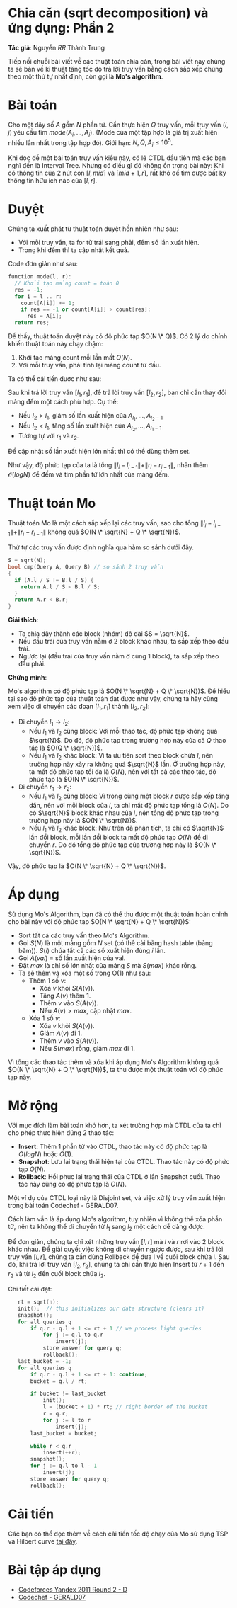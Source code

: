 # Chia căn (sqrt decomposition) và ứng dụng: Phần 2

**Tác giả**: Nguyễn *RR* Thành Trung

Tiếp nối chuỗi bài viết về các thuật toán chia căn, trong bài viết này chúng ta sẽ bàn về kĩ thuật tăng tốc độ trả lời truy vấn bằng cách sắp xếp chúng theo một thứ tự nhất định, còn gọi là **Mo's algorithm**.

# Bài toán

Cho một dãy số $A$ gồm $N$ phần tử. Cần thực hiện $Q$ truy vấn, mỗi truy vấn $(i, j)$ yêu cầu tìm $mode(A_i, ..., A_j)$. (Mode của một tập hợp là giá trị xuất hiện nhiều lần nhất trong tập hợp đó). Giới hạn: $N, Q, A_i \le 10^5$.

Khi đọc đề một bài toán truy vấn kiểu này, có lẽ CTDL đầu tiên mà các bạn nghĩ đến là Interval Tree. Nhưng có điều gì đó không ổn trong bài này: Khi có thông tin của 2 nút con $[l, mid]$ và $[mid+1, r]$, rất khó để tìm được bất kỳ thông tin hữu ích nào của $[l, r]$.

# Duyệt

Chúng ta xuất phát từ thuật toán duyệt hồn nhiên như sau:

- Với mỗi truy vấn, ta for từ trái sang phải, đếm số lần xuất hiện.
- Trong khi đếm thì ta cập nhật kết quả.

Code đơn giản như sau:

```cpp
function mode(l, r):
  // Khởi tạo mảng count = toàn 0
  res = -1;
  for i = l .. r:
    count[A[i]] += 1;
    if res == -1 or count[A[i]] > count[res]:
      res = A[i];
  return res;
```

Dễ thấy, thuật toán duyệt này có độ phức tạp $O(N \* Q)$. Có 2 lý do chính khiến thuật toán này chạy chậm:

1. Khởi tạo mảng count mỗi lần mất $O(N)$.
2. Với mỗi truy vấn, phải tính lại mảng count từ đầu.

Ta có thể cải tiến được như sau:

Sau khi trả lời truy vấn $[l_1, r_1]$, để trả lời truy vấn $[l_2, r_2]$, bạn chỉ cần thay đổi mảng đếm một cách phù hợp. Cụ thể:

- Nếu $l_2 > l_1$, giảm số lần xuất hiện của $A_{l_1}, ..., A_{l_2-1}$
- Nếu $l_2 < l_1$, tăng số lần xuất hiện của $A_{l_2}, ..., A_{l_1-1}$
- Tương tự với $r_1$ và $r_2$.

Để cập nhật số lần xuất hiện lớn nhất thì có thể dùng thêm set.

Như vậy, độ phức tạp của ta là tổng $\|l_i - l_{i-1}\| + \|r_i - r_{i-1}\|$, nhân thêm $\mathcal{O}(logN)$ để đếm và tìm phần tử lớn nhất của mảng đếm.

# Thuật toán Mo

Thuật toán Mo là một cách sắp xếp lại các truy vấn, sao cho tổng $\|l_i - l_{i-1}\| + \|r_i - r_{i-1}\|$ không quá $O(N \* \sqrt{N} + Q \* \sqrt{N})$.

Thứ tự các truy vấn được định nghĩa qua hàm so sánh dưới đây.

```cpp
S = sqrt(N);
bool cmp(Query A, Query B) // so sánh 2 truy vấn
{
  if (A.l / S != B.l / S) {
    return A.l / S < B.l / S;
  }
  return A.r < B.r;
}

```

**Giải thích**:

- Ta chia dãy thành các block (nhóm) độ dài $S = \sqrt{N}$.
- Nếu đầu trái của truy vấn nằm ở 2 block khác nhau, ta sắp xếp theo đầu trái.
- Ngược lại (đầu trái của truy vấn nằm ở cùng 1 block), ta sắp xếp theo đầu phải.

**Chứng minh**:

Mo's algorithm có độ phức tạp là $O(N \* \sqrt{N} + Q \* \sqrt{N})$. Để hiểu tại sao độ phức tạp của thuật toán đạt được như vậy, chúng ta hãy cùng xem việc di chuyển các đoạn $[l_1,r_1]$ thành $[l_2,r_2]$:

- Di chuyển $l_1 \rightarrow l_2$:
    - Nếu $l_1$ và $l_2$ cùng block: Với mỗi thao tác, độ phức tạp không quá $\sqrt{N}$. Do đó, độ phức tạp trong trường hợp này của cả $Q$ thao tác là $O(Q \* \sqrt{N})$.
    - Nếu $l_1$ và $l_2$ khác block: Vì ta ưu tiên sort theo block chứa $l$, nên trường hợp này xảy ra không quá $\sqrt{N}$ lần. Ở trường hợp này, ta mất độ phức tạp tối đa là $O(N)$, nên với tất cả các thao tác, độ phức tạp là $O(N \* \sqrt{N})$.
- Di chuyển $r_1 \rightarrow r_2$:
    - Nếu $l_1$ và $l_2$ cùng block: Vì trong cùng một block $r$ được sắp xếp tăng dần, nên với mỗi block của $l$, ta chỉ mất độ phức tạp tổng là $O(N)$. Do có $\sqrt{N}$ block khác nhau của $l$, nên tổng độ phức tạp trong trường hợp này là $O(N \* \sqrt{N})$.
    - Nếu $l_1$ và $l_2$ khác block: Như trên đã phân tích, ta chỉ có $\sqrt{N}$ lần đổi block, mỗi lần đổi block ta mất độ phức tạp $O(N)$ để di chuyển $r$. Do đó tổng độ phức tạp của trường hợp này là $O(N \* \sqrt{N})$.

Vậy, độ phức tạp là $O(N \* \sqrt{N} + Q \* \sqrt{N})$.

# Áp dụng

Sử dụng Mo's Algorithm, bạn đã có thể thu được một thuật toán hoàn chỉnh cho bài này với độ phức tạp $O(N \* \sqrt{N} + Q \* \sqrt{N})$:

- Sort tất cả các truy vấn theo Mo's Algorithm.
- Gọi $S(N)$ là một mảng gồm $N$ set (có thể cài bằng hash table (bảng băm)). $S(i)$ chứa tất cả các số xuất hiện đúng $i$ lần.
- Gọi $A(val)$ = số lần xuất hiện của val.
- Đặt $max$ là chỉ số lớn nhất của mảng $S$ mà $S(max)$ khác rỗng.
- Ta sẽ thêm và xóa một số trong O(1) như sau:
    - Thêm 1 số $v$:
        - Xóa $v$ khỏi $S(A(v))$.
        - Tăng $A(v)$ thêm 1.
        - Thêm $v$ vào $S(A(v))$.
        - Nếu $A(v) > max$, cập nhật $max$.
    - Xóa 1 số $v$:
        - Xóa $v$ khỏi $S(A(v))$.
        - Giảm $A(v)$ đi 1.
        - Thêm $v$ vào $S(A(v))$.
        - Nếu $S(max)$ rỗng, giảm $max$ đi 1.

Vì tổng các thao tác thêm và xóa khi áp dụng Mo's Algorithm không quá $O(N \* \sqrt{N} + Q \* \sqrt{N})$, ta thu được một thuật toán với độ phức tạp này.


# Mở rộng

Với mục đích làm bài toán khó hơn, ta xét trường hợp mà CTDL của ta chỉ cho phép thực hiện đúng 2 thao tác:

- **Insert**: Thêm 1 phần tử vào CTDL, thao tác này có độ phức tạp là $O(logN)$ hoặc $O(1)$.
- **Snapshot**: Lưu lại trạng thái hiện tại của CTDL. Thao tác này có độ phức tạp $O(N)$.
- **Rollback**: Hồi phục lại trạng thái của CTDL ở lần Snapshot cuối. Thao tác này cũng có độ phức tạp là $O(N)$.

Một ví dụ của CTDL loại này là Disjoint set, và việc xử lý truy vấn xuất hiện trong bài toán Codechef - GERALD07.

Cách làm vẫn là áp dụng Mo's algorithm, tuy nhiên vì không thể xóa phần tử, nên ta không thể di chuyển từ $l_1$ sang $l_2$ một cách dễ dàng được.

Để đơn giản, chúng ta chỉ xét những truy vấn $[l, r]$ mà $l$ và $r$ rơi vào 2 block khác nhau. Để giải quyết việc không di chuyển ngược được, sau khi trả lời truy vấn $[l, r]$, chúng ta cần dùng Rollback để đưa l về cuối block chứa l. Sau đó, khi trả lời truy vấn $[l_2, r_2]$, chúng ta chỉ cần thực hiện Insert từ $r+1$ đến $r_2$ và từ $l_2$ đến cuối block chứa $l_2$.

Chi tiết cài đặt:

```cpp
   rt = sqrt(n);
   init();  // this initializes our data structure (clears it)
   snapshot();
   for all queries q
       if q.r - q.l + 1 <= rt + 1 // we process light queries
           for j := q.l to q.r
               insert(j);
           store answer for query q;
           rollback();
   last_bucket = -1;
   for all queries q 
       if q.r - q.l + 1 <= rt + 1: continue;
       bucket = q.l / rt;

       if bucket != last_bucket
           init();
           l = (bucket + 1) * rt; // right border of the bucket
           r = q.r;
           for j := l to r
               insert(j);
       last_bucket = bucket;

       while r < q.r 
           insert(++r);
       snapshot();
       for j := q.l to l - 1
           insert(j);
       store answer for query q;
       rollback();
```

# Cải tiến

Các bạn có thể đọc thêm về cách cải tiến tốc độ chạy của Mo sử dụng TSP và Hilbert curve [tại đây](https://codeforces.com/blog/entry/61203).

# Bài tập áp dụng

- [Codeforces Yandex 2011 Round 2 - D](http://codeforces.com/contest/86/problem/D)
- [Codechef - GERALD07](https://www.codechef.com/problems/GERALD07)